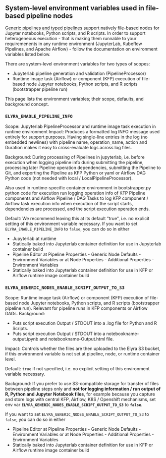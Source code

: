 <!--
{% comment %}
Copyright 2018-2025 Elyra Authors

Licensed under the Apache License, Version 2.0 (the "License");
you may not use this file except in compliance with the License.
You may obtain a copy of the License at

http://www.apache.org/licenses/LICENSE-2.0

Unless required by applicable law or agreed to in writing, software
distributed under the License is distributed on an "AS IS" BASIS,
WITHOUT WARRANTIES OR CONDITIONS OF ANY KIND, either express or implied.
See the License for the specific language governing permissions and
limitations under the License.
{% endcomment %}
-->
## System-level environment variables used in file-based pipeline nodes

[Generic pipelines and typed pipelines](pipelines.md) support natively file-based nodes for  Jupyter notebooks, Python scripts, and R scripts. In order to support heterogeneous execution - that is making them runnable to your requiremenents in any runtime environment (JupyterLab, Kubeflow Pipelines, and Apache Airflow) - follow the documentation on environment variables listed below.

There are system-level environment variables for two types of scopes:
- Jupyterlab pipeline generation and validation (PipelineProcessor)
- Runtime image task (Airflow) or component (KFP) execution of file-based node Jupyter notebooks, Python scripts, and R scripts (bootstrapper pipeline run)

This page lists the environment variables; their scope, defaults, and background concept.

### `ELYRA_ENABLE_PIPELINE_INFO`

Scope: Jupyterlab PipelineProcessor and runtime image task execution in runtime environment
Impact: Produces a formatted log INFO message used entirely for support purposes.
Having single-line entries in the log (no embedded newlines) with pipeline name, operation_name, action and Duration makes it easy to cross-evaluate logs across log files.

Background: During processing of Pipelines in jupyterlab, i.e. before execution when logging pipeline info during submitting the pipeline, processing later Pipeline operation dependencies,
submitting the Pipeline to Git, and exporting the Pipeline as KFP Python or yaml or Airflow DAG Python code (not needed with local / LocalPipelineProcessor).

Also used in runtime-specific container environment in bootstrapper.py python code for execution run logging operation info of KFP Pipeline components and Airflow Pipeline / DAG Tasks to
log KFP component / Airflow task execution info when execution of the script starts, dependencies are processed, and the script execution operation ends.
 
Default: We recommend leaving this at its default "true", i.e. no explicit setting of this environment variable necessary.
If you want to set `ELYRA_ENABLE_PIPELINE_INFO` to `false`, you can do so in either
- Jupyterlab at runtime
- Statically baked into Jupyterlab container definition for use in Jupyterlab container build
- Pipeline Editor at Pipeline Properties - Generic Node Defaults - Environment Variables or at Node Properties - Additional Properties - Environment Variables
- Statically baked into Jupyterlab container definition for use in KFP or Airflow runtime image container build

### `ELYRA_GENERIC_NODES_ENABLE_SCRIPT_OUTPUT_TO_S3`

Scope: Runtime image task (Airflow) or component (KFP) execution of file-based node Jupyter notebooks, Python scripts, and R scripts (bootstrapper pipeline run). Relevant for pipeline runs in KFP components or Airflow DAGs.
Background:
- Puts script execution Output / STDOUT into a .log file for Python and R Scripts. 
- Puts script execution Output / STDOUT into a notebookname-output.ipynb and notebookname-Output.html file.

Impact: Controls whether the files are then uploaded to the Elyra S3 bucket, if this environment variable is not set at pipeline, node, or runtime container level.

Default: `true` if not specified, i.e. no explicit setting of this environment variable necessary.

Background: 
If you prefer to use S3-compatible storage for transfer of files between pipeline steps only and **not for logging information / run output of R, Python and Jupyter Notebook files**,
for example because you capture and store logs with central KFP, Airflow, K8S / Openshift mechanisms,
set env var **`ELYRA_GENERIC_NODES_ENABLE_SCRIPT_OUTPUT_TO_S3`** to **`false`**.

If you want to set `ELYRA_GENERIC_NODES_ENABLE_SCRIPT_OUTPUT_TO_S3` to `false`, you can do so in either
- Pipeline Editor at Pipeline Properties - Generic Node Defaults - Environment Variables or at Node Properties - Additional Properties - Environment Variables
- Statically baked into Jupyterlab container definition for use in KFP or Airflow runtime image container build